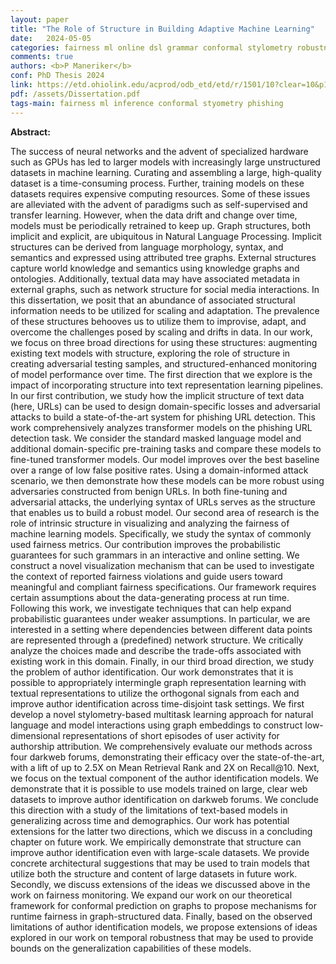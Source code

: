 ```yaml
---
layout: paper
title: "The Role of Structure in Building Adaptive Machine Learning"
date:   2024-05-05
categories: fairness ml online dsl grammar conformal stylometry robustness
comments: true
authors: <b>P Maneriker</b>
conf: PhD Thesis 2024
link: https://etd.ohiolink.edu/acprod/odb_etd/etd/r/1501/10?clear=10&p10_accession_num=osu1713459591984102
pdf: /assets/Dissertation.pdf
tags-main: fairness ml inference conformal styometry phishing
---
```


**Abstract:**

The success of neural networks and the advent of specialized hardware such as GPUs has led to larger models with increasingly large unstructured datasets in machine learning. Curating and assembling a large, high-quality dataset is a time-consuming process. Further, training models on these datasets requires expensive computing resources. Some of these issues are alleviated with the advent of paradigms such as self-supervised and transfer learning. However, when the data drift and change over time, models must be periodically retrained to keep up. Graph structures, both implicit and explicit, are ubiquitous in Natural Language Processing. Implicit structures can be derived from language morphology, syntax, and semantics and expressed using attributed tree graphs. External structures capture world knowledge and semantics using knowledge graphs and ontologies. Additionally, textual data may have associated metadata in external graphs, such as network structure for social media interactions. In this dissertation, we posit that an abundance of associated structural information needs to be utilized for scaling and adaptation. The prevalence of these structures behooves us to utilize them to improvise, adapt, and overcome the challenges posed by scaling and drifts in data. In our work, we focus on three broad directions for using these structures: augmenting existing text models with structure, exploring the role of structure in creating adversarial testing samples, and structured-enhanced monitoring of model performance over time. The first direction that we explore is the impact of incorporating structure into text representation learning pipelines. In our first contribution, we study how the implicit structure of text data (here, URLs) can be used to design domain-specific losses and adversarial attacks to build a state-of-the-art system for phishing URL detection. This work comprehensively analyzes transformer models on the phishing URL detection task. We consider the standard masked language model and additional domain-specific pre-training tasks and compare these models to fine-tuned transformer models. Our model improves over the best baseline over a range of low false positive rates. Using a domain-informed attack scenario, we then demonstrate how these models can be more robust using adversaries constructed from benign URLs. In both fine-tuning and adversarial attacks, the underlying syntax of URLs serves as the structure that enables us to build a robust model. Our second area of research is the role of intrinsic structure in visualizing and analyzing the fairness of machine learning models. Specifically, we study the syntax of commonly used fairness metrics. Our contribution improves the probabilistic guarantees for such grammars in an interactive and online setting. We construct a novel visualization mechanism that can be used to investigate the context of reported fairness violations and guide users toward meaningful and compliant fairness specifications. Our framework requires certain assumptions about the data-generating process at run time. Following this work, we investigate techniques that can help expand probabilistic guarantees under weaker assumptions. In particular, we are interested in a setting where dependencies between different data points are represented through a (predefined) network structure. We critically analyze the choices made and describe the trade-offs associated with existing work in this domain. Finally, in our third broad direction, we study the problem of author identification. Our work demonstrates that it is possible to appropriately intermingle graph representation learning with textual representations to utilize the orthogonal signals from each and improve author identification across time-disjoint task settings. We first develop a novel stylometry-based multitask learning approach for natural language and model interactions using graph embeddings to construct low-dimensional representations of short episodes of user activity for authorship attribution. We comprehensively evaluate our methods across four darkweb forums, demonstrating their efficacy over the state-of-the-art, with a lift of up to 2.5X on Mean Retrieval Rank and 2X on Recall@10. Next, we focus on the textual component of the author identification models. We demonstrate that it is possible to use models trained on large, clear web datasets to improve author identification on darkweb forums. We conclude this direction with a study of the limitations of text-based models in generalizing across time and demographics. Our work has potential extensions for the latter two directions, which we discuss in a concluding chapter on future work. We empirically demonstrate that structure can improve author identification even with large-scale datasets. We provide concrete architectural suggestions that may be used to train models that utilize both the structure and content of large datasets in future work. Secondly, we discuss extensions of the ideas we discussed above in the work on fairness monitoring. We expand our work on our theoretical framework for conformal prediction on graphs to propose mechanisms for runtime fairness in graph-structured data. Finally, based on the observed limitations of author identification models, we propose extensions of ideas explored in our work on temporal robustness that may be used to provide bounds on the generalization capabilities of these models.